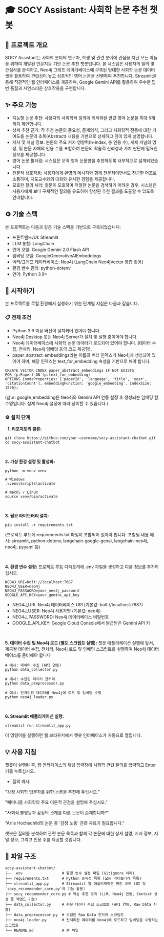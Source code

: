 # 🎓 SOCY Assistant: 사회학 논문 추천 챗봇

## 🚀 프로젝트 개요
SOCY Assistant는 사회학 분야의 연구자, 학생 및 관련 분야에 관심을 지닌 모든 이들을 위하여 개발된 인공지능 기반 논문 추천 챗봇입니다. 본 시스템은 사용자의 질의 및 관심사를 분석하고, Neo4j 그래프 데이터베이스에 구축된 방대한 사회학 논문 데이터셋을 활용하여 관련성이 높고 심층적인 영어 논문을 선별하여 추천합니다. Streamlit을 통해 직관적인 웹 인터페이스를 제공하며, Google Gemini API를 활용하여 우수한 답변 품질과 자연스러운 상호작용을 구현합니다.

## ✨ 주요 기능
- 지능형 논문 추천: 사용자의 사회학적 질의에 최적화된 관련 영어 논문을 최대 5개까지 제안합니다.
- 상세 추천 근거: 각 추천 논문의 중요성, 문제의식, 그리고 사회학적 전통에 대한 기여도를 논문의 초록(Abstract) 내용을 기반으로 상세하고 깊이 있게 설명합니다.
- 저자 및 저널 정보: 논문의 주요 저자 영향력(h-index, 총 인용 수), 게재 저널의 명성, 및 논문 자체의 인용 수를 포함하여 논문의 학술적 신뢰성과 가치 판단에 필요한 정보를 제공합니다.
- 영어 논문 필터링: 시스템은 오직 영어 논문만을 추천하도록 내부적으로 설계되었습니다.
- 전문적 상호작용: 사용자에게 환영의 메시지와 함께 전문적이면서도 친근한 어조로 소통하며, 지도교수와의 대화와 유사한 경험을 제공합니다.
- 모호한 질의 처리: 질문이 모호하여 적절한 논문을 검색하기 어려운 경우, 시스템은 사용자에게 보다 구체적인 질의를 유도하여 향상된 추천 결과를 도출할 수 있도록 안내합니다.

## ⚙️ 기술 스택
본 프로젝트는 다음과 같은 기술 스택을 기반으로 구축되었습니다:

- 프론트엔드/UI: Streamlit
- LLM 통합: LangChain
- 언어 모델: Google Gemini 2.0 Flash API
- 임베딩 모델: GoogleGenerativeAIEmbeddings
- 벡터/그래프 데이터베이스: Neo4j (LangChain Neo4jVector 통합 활용)
- 환경 변수 관리: python-dotenv
- 언어: Python 3.9+

## 🚀 시작하기
본 프로젝트를 로컬 환경에서 실행하기 위한 단계별 지침은 다음과 같습니다.

### 📋 전제 조건
- Python 3.9 이상 버전이 설치되어 있어야 합니다.
- Neo4j Desktop 또는 Neo4j Server가 설치 및 실행 중이어야 합니다.
- Neo4j 데이터베이스에 사회학 논문 데이터가 로드되어 있어야 합니다. (데이터 수집, 전처리, Neo4j 임베딩 등의 코드 제공함).
- paper_abstract_embeddings라는 이름의 벡터 인덱스가 Neo4j에 생성되어 있어야 하며, 해당 인덱스는 text_for_embedding 속성을 기반으로 해야 합니다.

```
CREATE VECTOR INDEX paper_abstract_embeddings IF NOT EXISTS
FOR (p:Paper) ON (p.text_for_embedding)
OPTIONS {nodeProperties: ['paperId', 'language', 'title', 'year', 'citationCount'], embeddingFunction: 'google_embedding', indexSize: 1536};
```
(참고: google_embedding은 Neo4j와 Gemini API 연동 설정 후 생성되는 임베딩 함수명입니다. 실제 Neo4j 설정에 따라 상이할 수 있습니다.)

### ⚙️ 설치 단계
&nbsp;
**1. 리포지토리 클론:**
```
git clone https://github.com/your-username/socy-assistant-chatbot.git
cd socy-assistant-chatbot
```
&nbsp;

**2. 가상 환경 설정 및 활성화:**
```
python -m venv venv

# Windows
.\venv\Scripts\activate

# macOS / Linux
source venv/bin/activate
```

&nbsp;

**3. 필요 라이브러리 설치:**

```
pip install -r requirements.txt
```
(프로젝트 루트에 requirements.txt 파일이 포함되어 있어야 합니다. 포함될 내용 예시: streamlit, python-dotenv, langchain-google-genai, langchain-neo4j, neo4j, pyyaml 등)

&nbsp;

**4. 환경 변수 설정:**
프로젝트 루트 디렉토리에 .env 파일을 생성하고 다음 정보를 추가하십시오.
```
NEO4J_URI=bolt://localhost:7687
NEO4J_USER=neo4j
NEO4J_PASSWORD=your_neo4j_password
GOOGLE_API_KEY=your_gemini_api_key
```
- NEO4J_URI: Neo4j 데이터베이스 URI (기본값: bolt://localhost:7687)
- NEO4J_USER: Neo4j 사용자명 (기본값: neo4j)
- NEO4J_PASSWORD: Neo4j 데이터베이스 비밀번호
- GOOGLE_API_KEY: Google Cloud Console에서 발급받은 Gemini API 키

&nbsp;

**5. 데이터 수집 및 Neo4j 로드 (별도 스크립트 실행):**
챗봇 애플리케이션 실행에 앞서, 제공될 데이터 수집, 전처리, Neo4j 로드 및 임베딩 스크립트를 실행하여 Neo4j 데이터베이스를 준비해야 합니다
```
# 예시: 데이터 수집 (API 연동)
python data_collector.py

# 예시: 수집된 데이터 전처리
python data_preprocessor.py

# 예시: 전처리된 데이터를 Neo4j에 로드 및 임베딩 수행
python neo4j_loader.py
```
&nbsp;

**6. Streamlit 애플리케이션 실행:**
```
streamlit run streamlit_app.py
```
이 명령어를 실행하면 웹 브라우저에서 챗봇 인터페이스가 자동으로 열립니다.

## 💡 사용 지침
챗봇이 실행된 후, 웹 인터페이스의 채팅 입력창에 사회학 관련 질의를 입력하고 Enter 키를 누르십시오.

- 질의 예시:

"감정 사회학 입문자를 위한 논문을 추천해 주십시오."

"페미니즘 사회학의 주요 이론적 관점을 설명해 주십시오."

"사회적 불평등과 감정의 관계를 다룬 논문이 존재합니까?"

"Arlie Hochschild의 논문 중 '감정 노동' 관련 자료가 필요합니다."


챗봇은 질의를 분석하여 관련 논문 목록과 함께 각 논문에 대한 상세 설명, 저자 정보, 저널 정보, 그리고 인용 수를 제공할 것입니다.

## 📁 파일 구조
```
socy-assistant-chatbot/
├── .env                  # 환경 변수 설정 파일 (Gitignore 처리)
├── requirements.txt      # Python 종속성 목록 (모든 라이브러리 목록)
├── streamlit_app.py      # Streamlit 웹 애플리케이션 메인 코드 (UI 및 `socy_recommender_core.py`의 기능 활용)
├── socy_recommender_core.py # 핵심 추천 로직 (LLM, Neo4j 연동, Context 생성 등 백엔드 기능)
├── data_collector.py     # 논문 데이터 수집 스크립트 (API 연동, Raw Data 저장)
├── data_preprocessor.py  # 수집된 Raw Data 전처리 스크립트
├── neo4j_loader.py       # 전처리된 데이터를 Neo4j에 로드하고 임베딩을 수행하는 스크립트
└── README.md             # 본 파일
```
